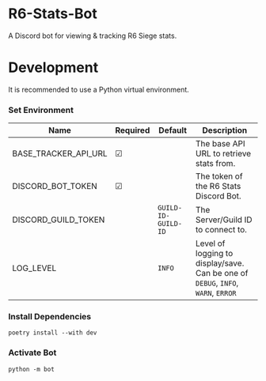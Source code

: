 # R6-Stats-Bot
A Discord bot for viewing &amp; tracking R6 Siege stats.

# Development

It is recommended to use a Python virtual environment.

### Set Environment
| Name                 | Required | Default             | Description |
|----------------------|----------|---------------------|-------------|
| BASE_TRACKER_API_URL | &#9745;  |                     | The base API URL to retrieve stats from. |
| DISCORD_BOT_TOKEN    | &#9745;  |                     | The token of the R6 Stats Discord Bot. |
| DISCORD_GUILD_TOKEN  |          | `GUILD-ID-GUILD-ID` | The Server/Guild ID to connect to. |
| LOG_LEVEL            |          | `INFO`              | Level of logging to display/save. Can be one of `DEBUG`, `INFO`, `WARN`, `ERROR` |

### Install Dependencies
`poetry install --with dev`

### Activate Bot
`python -m bot`
